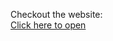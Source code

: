 Checkout the website:  
<a href="https://smit4372.github.io/VacationRental-FrontEnd/" target="_blank">Click here to open</a>
